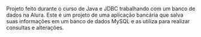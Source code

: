 Projeto feito durante o curso de Java e JDBC trabalhando com um banco de dados na Alura.
Este é um projeto de uma aplicação bancária que salva suas informações em um banco de dados MySQL e as utiliza para
realizar consultas e alterações.